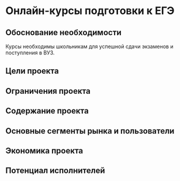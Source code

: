 <h1>Онлайн-курсы подготовки к ЕГЭ</h1>
<h2>Обоснование необходимости</h2>
<p>Курсы необходимы школьникам для успешной сдачи экзаменов и поступления в ВУЗ.</p>
<h2>Цели проекта</h2>
<h2>Ограничения проекта</h2>
<h2>Содержание проекта</h2>
<h2>Основные сегменты рынка и пользователи</h2>
<h2>Экономика проекта</h2>
<h2>Потенциал исполнителей</h2>
